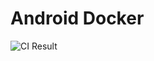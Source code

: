 # Android Docker

![CI Result](https://travis-ci.org/d-fournier/android-docker.svg?branch=master "CI Result")

